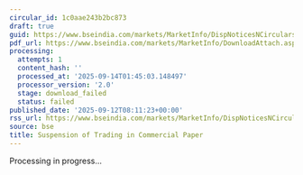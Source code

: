 ```yaml
---
circular_id: 1c0aae243b2bc873
draft: true
guid: https://www.bseindia.com/markets/MarketInfo/DispNoticesNCirculars.aspx?Noticeid={AE9AFE74-B494-4905-9E29-E968D0742580}&noticeno=20250912-36&dt=09/12/2025&icount=36&totcount=103&flag=0
pdf_url: https://www.bseindia.com/markets/MarketInfo/DownloadAttach.aspx?id=20250912-36&attachedId=
processing:
  attempts: 1
  content_hash: ''
  processed_at: '2025-09-14T01:45:03.148497'
  processor_version: '2.0'
  stage: download_failed
  status: failed
published_date: '2025-09-12T08:11:23+00:00'
rss_url: https://www.bseindia.com/markets/MarketInfo/DispNoticesNCirculars.aspx?Noticeid={AE9AFE74-B494-4905-9E29-E968D0742580}&noticeno=20250912-36&dt=09/12/2025&icount=36&totcount=103&flag=0
source: bse
title: Suspension of Trading in Commercial Paper
---
```


Processing in progress...